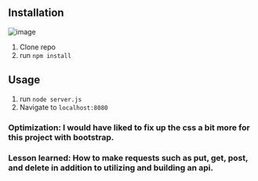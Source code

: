 ## Installation
![image](https://user-images.githubusercontent.com/101963767/172077716-ba5f21c0-9e5b-4c85-8276-2702034504e7.png)

1. Clone repo
2. run `npm install`

## Usage

1. run `node server.js`
3. Navigate to `localhost:8080`

### Optimization: I would have liked to fix up the css a bit more for this project with bootstrap.

### Lesson learned: How to make requests such as put, get, post, and delete in addition to utilizing and building an api.
